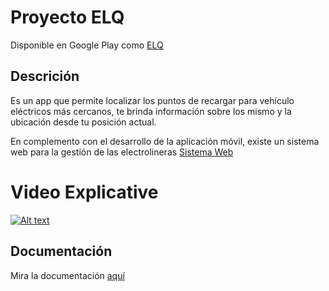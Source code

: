 
# Proyecto ELQ
Disponible en Google Play  como  [ELQ](https://play.google.com/store/apps/details?id=mobile.ELQ.MOBILE)

## Descrición
Es un app que permite localizar los puntos de recargar para vehículo eléctricos más cercanos, te brinda información sobre los mismo y la ubicación desde tu
posición actual.

En complemento con  el  desarrollo de la aplicación móvil, existe un sistema web para la gestión de las electrolineras [Sistema Web](https://integracion-maps-304321.web.app/home)


# Video Explicative
[![Alt text](https://img.youtube.com/vi/TXhLFFiUJ20/0.jpg)](https://www.youtube.com/watch?v=TXhLFFiUJ20)

## Documentación
Mira la documentación [aquí](https://github.com/CFarias95/Proyecto-Maps/tree/main/DOCUMENTATION)


